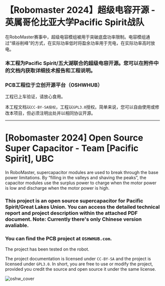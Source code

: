 # 【Robomaster 2024】超级电容开源 - 英属哥伦比亚大学Pacific Spirit战队

在RoboMaster赛事中，超级电容模组被用于突破底盘功率限制。电容模组通过“填谷削峰”的方式，在实际功率低时将盈余功率用于充电，在实际功率高时放电。

### 本工程为Pacific Spirit/五大湖联合的超级电容开源。您可以在附件中的文档内获取详细技术报告和工程说明。 
### PCB工程位于立创开源平台（OSHWHUB）

工程已上车验证，请放心食用。

本工程文档以``CC-BY-SA授权``，工程以``GPL3.0``授权。简单来说，您可以自由使用或修改本项目，但必须注明出处并以相同协议开源。


---

# [Robomaster 2024] Open Source Super Capacitor - Team [Pacific Spirit], UBC
In RoboMaster, supercapacitor modules are used to break through the base power limitations. By “filling in the valleys and shaving the peaks”, the capacitor modules use the surplus power to charge when the motor power is low and discharge when the motor power is high.

### This project is an open source supercapacitor for Pacific Spirit/Great Lakes Union. You can access the detailed technical report and project description within the attached PDF document. Note: Currently there's only Chinese version avaliable.
### You can find the PCB project at ``OSHWHUB.com``.

The project has been tested on the robot.

The project documentation is licensed under ``CC-BY-SA`` and the project is licensed under ``GPL3.0``. In short, you are free to use or modify the project, provided you credit the source and open source it under the same license.


![oshw_cover](https://github.com/user-attachments/assets/11c34929-6fbd-4c02-ac69-c3f23819f20b)
